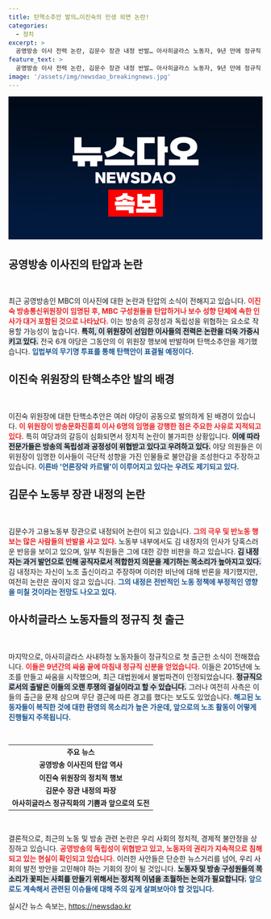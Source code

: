 ```yaml
---
title: 탄핵소추안 발의…이진숙의 민생 외면 논란!
categories:
  - 정치
excerpt: >
  공영방송 이사 전력 논란, 김문수 장관 내정 반발… 아사히글라스 노동자, 9년 만에 정규직 첫 출근. 정치와 언론의 갈등, 그리고 노동자의 저항이 격화되고 있는 현 상황을 조명합니다!
feature_text: >
  공영방송 이사 전력 논란, 김문수 장관 내정 반발… 아사히글라스 노동자, 9년 만에 정규직 첫 출근. 정치와 언론의 갈등, 그리고 노동자의 저항이 격화되고 있는 현 상황을 조명합니다!
image: '/assets/img/newsdao_breakingnews.jpg'
---
```


<p><img src="/assets/img/newsdao_breakingnews.jpg" alt="ontimetimes 속보" /></p>

<h2 data-ke-size="size26">공영방송 이사진의 탄압과 논란</h2>

<p data-ke-size="size16">&nbsp;</p>

<p>최근 공영방송인 MBC의 이사진에 대한 논란과 탄압의 소식이 전해지고 있습니다. <b><span style="color: #ee2323;">이진숙 방송통신위원장이 임명된 후, MBC 구성원들을 탄압하거나 보수 성향 단체에 속한 인사가 대거 포함된 것으로 나타났다.</span></b> 이는 방송의 공정성과 독립성을 위협하는 요소로 작용할 가능성이 높습니다. <b><span style="background-color: #21538527;">특히, 이 위원장이 선임한 이사들의 전력은 논란을 더욱 가중시키고 있다.</span></b> 전국 6개 야당은 그동안의 이 위원장 행보에 반발하며 탄핵소추안을 제기했습니다. <b><span style="color: #1a5490;">입법부의 무기명 투표를 통해 탄핵안이 표결될 예정이다.</span></b> </p>

<h2 data-ke-size="size26">이진숙 위원장의 탄핵소추안 발의 배경</h2>

<p data-ke-size="size16">&nbsp;</p>

<p>이진숙 위원장에 대한 탄핵소추안은 여러 야당이 공동으로 발의하게 된 배경이 있습니다. <b><span style="color: #ee2323;">이 위원장이 방송문화진흥회 이사 6명의 임명을 강행한 점은 주요한 사유로 지적되고 있다.</span></b> 특히 여당과의 갈등이 심화되면서 정치적 논란이 불가피한 상황입니다. <b><span style="background-color: #21538527;">이에 따라 전문가들은 방송의 독립성과 공정성이 위협받고 있다고 우려하고 있다.</span></b> 야당 의원들은 이 위원장이 임명한 이사들이 극단적 성향을 가진 인물들로 불안감을 조성한다고 주장하고 있습니다. <b><span style="color: #1a5490;">이른바 '언론장악 카르텔'이 이루어지고 있다는 우려도 제기되고 있다.</span></b></p>

<h2 data-ke-size="size26">김문수 노동부 장관 내정의 논란</h2>

<p data-ke-size="size16">&nbsp;</p>

<p>김문수가 고용노동부 장관으로 내정되어 논란이 되고 있습니다. <b><span style="color: #ee2323;">그의 극우 및 반노동 행보는 많은 사람들의 반발을 사고 있다.</span></b> 노동부 내부에서도 김 내정자의 인사가 당혹스러운 반응을 보이고 있으며, 일부 직원들은 그에 대한 강한 비판을 하고 있습니다. <b><span style="background-color: #21538527;">김 내정자는 과거 발언으로 인해 공직자로서 적합한지 의문을 제기하는 목소리가 높아지고 있다.</span></b> 김 내정자는 자신이 노조 출신이라고 주장하며 이러한 비난에 대해 반론을 제기했지만, 여전히 논란은 끊이지 않고 있습니다. <b><span style="color: #1a5490;">그의 내정은 전반적인 노동 정책에 부정적인 영향을 미칠 것이라는 전망도 나오고 있다.</span></b></p>

<h2 data-ke-size="size26">아사히글라스 노동자들의 정규직 첫 출근</h2>

<p data-ke-size="size16">&nbsp;</p>

<p>마지막으로, 아사히글라스 사내하청 노동자들이 정규직으로 첫 출근한 소식이 전해졌습니다. <b><span style="color: #ee2323;">이들은 9년간의 싸움 끝에 마침내 정규직 신분을 얻었습니다.</span></b> 이들은 2015년에 노조를 만들고 싸움을 시작했으며, 최근 대법원에서 불법파견이 인정되었습니다. <b><span style="background-color: #21538527;">정규직으로서의 출발은 이들의 오랜 투쟁의 결실이라고 할 수 있습니다.</span></b> 그러나 여전히 사측은 이들의 출근을 문제 삼으며 무단 결근에 따른 경고를 했다는 보도도 있었습니다. <b><span style="color: #1a5490;">해고된 노동자들이 복직한 것에 대한 환영의 목소리가 높은 가운데, 앞으로의 노조 활동이 어떻게 진행될지 주목됩니다.</span></b></p>

<p data-ke-size="size16">&nbsp;</p>

<table>
    <tr>
        <th style="text-align: center;">주요 뉴스</th>
    </tr>
    <tr>
        <td style="text-align: center; height: 17px;"><b>공영방송 이사진의 탄압 역사</b></td>
    </tr>
    <tr>
        <td style="text-align: center; height: 17px;"><b>이진숙 위원장의 정치적 행보</b></td>
    </tr>
    <tr>
        <td style="text-align: center; height: 17px;"><b>김문수 장관 내정의 파장</b></td>
    </tr>
    <tr>
        <td style="text-align: center; height: 17px;"><b>아사히글라스 정규직화의 기쁨과 앞으로의 도전</b></td>
    </tr>
</table>

<p data-ke-size="size16">&nbsp;</p>

<p>결론적으로, 최근의 노동 및 방송 관련 논란은 우리 사회의 정치적, 경제적 불안정을 상징하고 있습니다. <b><span style="color: #ee2323;">공영방송의 독립성이 위협받고 있고, 노동자의 권리가 지속적으로 침해되고 있는 현실이 확인되고 있습니다.</span></b> 이러한 사안들은 단순한 뉴스거리를 넘어, 우리 사회의 발전 방안을 고민해야 하는 기회의 장이 될 것입니다. <b><span style="background-color: #21538527;">노동자 및 방송 구성원들의 목소리가 꽃피는 사회를 만들기 위해서는 정치적 이념을 초월하는 논의가 필요합니다.</span></b> <b><span style="color: #1a5490;">앞으로도 계속해서 관련된 이슈들에 대해 주의 깊게 살펴보아야 할 것입니다.</span></b></p>
실시간 뉴스 속보는, <a href="https://newsdao.kr" rel="dofollow">https://newsdao.kr</a>


